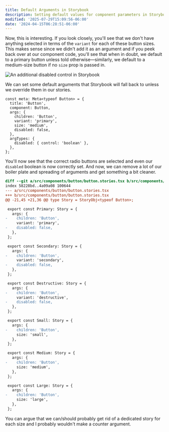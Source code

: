 ```yaml
---
title: Default Arguments in Storybook
description: Setting default values for component parameters in Storybook.
modified: '2025-07-29T15:09:56-06:00'
date: '2024-04-15T06:28:51-06:00'
---
```


Now, this is interesting. If you look closely, you'll see that we don't have anything selected in terms of the `variant` for each of these button sizes. This makes sense since we didn't add it as an argument and if you peek back over at our component code, you'll see that when in doubt, we default to a primary button unless told otherwise—similarly, we default to a medium-size button if no `size` prop is passed in.

![An additional disabled control in Storybook](assets/storybook-button-controls-additonal-disabled-control.png)

We can set some default arguments that Storybook will fall back to unless we override them in our stories.

```tsx
const meta: Meta<typeof Button> = {
  title: 'Button',
  component: Button,
  args: {
    children: 'Button',
    variant: 'primary',
    size: 'medium',
    disabled: false,
  },
  argTypes: {
    disabled: { control: 'boolean' },
  },
};
```

You'll now see that the correct radio buttons are selected and even our `disabled` boolean is now correctly set. And now, we can remove a lot of our boiler plate and spreading of arguments and get something a bit cleaner.

```diff
diff --git a/src/components/button/button.stories.tsx b/src/components/button/button.stories.tsx
index 58228bd..4a09a08 100644
--- a/src/components/button/button.stories.tsx
+++ b/src/components/button/button.stories.tsx
@@ -21,45 +21,36 @@ type Story = StoryObj<typeof Button>;

 export const Primary: Story = {
   args: {
-    children: 'Button',
     variant: 'primary',
-    disabled: false,
   },
 };

 export const Secondary: Story = {
   args: {
-    children: 'Button',
     variant: 'secondary',
-    disabled: false,
   },
 };

 export const Destructive: Story = {
   args: {
-    children: 'Button',
     variant: 'destructive',
-    disabled: false,
   },
 };

 export const Small: Story = {
   args: {
-    children: 'Button',
     size: 'small',
   },
 };

 export const Medium: Story = {
   args: {
-    children: 'Button',
     size: 'medium',
   },
 };

 export const Large: Story = {
   args: {
-    children: 'Button',
     size: 'large',
   },
 };

```

You can argue that we can/should probably get rid of a dedicated story for each size and I probably wouldn't make a counter argument.
